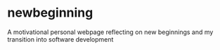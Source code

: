 # newbeginning
A motivational personal webpage reflecting on new beginnings and my transition into software development
